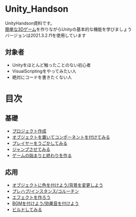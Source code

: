 # Unity_Handson
UnityHandson資料です。  
[簡単な3Dゲーム](https://github.com/Naja-Naja/Unity_Handson_Sample.git)を作りながらUnityの基本的な機能を学びましょう  
バージョンは2021.3.2.f1を使用しています

## 対象者
- Unityをほとんど触ったことのない初心者
- VisualScriptingをやってみたい人
- 絶対にコードを書きたくない人

# 目次
## 基礎
- [プロジェクト作成](https://github.com/Naja-Naja/Unity_Handson/blob/main/Handson/CreateProject.md)  
- [オブジェクトを置いてコンポーネントを付けてみる](https://github.com/Naja-Naja/Unity_Handson/blob/main/Handson/chapter2.md)  
- [プレイヤーをうごかしてみる](https://github.com/Naja-Naja/Unity_Handson/blob/main/Handson/chapter3.md)  
- [ジャンプさせてみる](https://github.com/Naja-Naja/Unity_Handson/blob/main/Handson/chapter4.md)  
- [ゲームの始まりと終わりを作る](https://github.com/Naja-Naja/Unity_Handson/blob/main/Handson/chapter5.md)  

## 応用  
- [オブジェクトに色を付けよう/背景を変更しよう](https://github.com/Naja-Naja/Unity_Handson/blob/main/Handson/chapter6.md)  
- [プレハブ/インスタンス/コルーチン](https://github.com/Naja-Naja/Unity_Handson/blob/main/Handson/chapter7.md) 　
- [エフェクトを作ろう](https://github.com/Naja-Naja/Unity_Handson/blob/main/Handson/chapter8.md) 
- [BGMを付けよう/効果音を付けよう](https://github.com/Naja-Naja/Unity_Handson/blob/main/Handson/chapter9.md) 
- [ビルドしてみる](https://github.com/Naja-Naja/Unity_Handson/blob/main/Handson/chapter10.md) 
